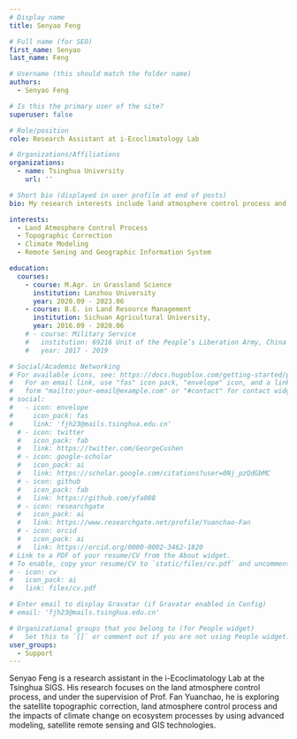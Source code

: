 ```yaml
---
# Display name
title: Senyao Feng

# Full name (for SEO)
first_name: Senyao
last_name: Feng

# Username (this should match the folder name)
authors:
  - Senyao Feng

# Is this the primary user of the site?
superuser: false

# Role/position
role: Research Assistant at i-Ecoclimatology Lab

# Organizations/Affiliations
organizations:
  - name: Tsinghua University
    url: ''

# Short bio (displayed in user profile at end of posts)
bio: My research interests include land atmosphere control process and Climate Change.

interests:
  - Land Atmosphere Control Process
  - Topographic Correction
  - Climate Modeling
  - Remote Sening and Geographic Information System

education:
  courses:
    - course: M.Agr. in Grassland Science
      institution: Lanzhou University
      year: 2020.09 - 2023.06
    - course: B.E. in Land Resource Management
      institution: Sichuan Agricultural University,
      year: 2016.09 - 2020.06
    # - course: Military Service
    #   institution: 69216 Unit of the People’s Liberation Army, China
    #   year: 2017 - 2019

# Social/Academic Networking
# For available icons, see: https://docs.hugoblox.com/getting-started/page-builder/#icons
#   For an email link, use "fas" icon pack, "envelope" icon, and a link in the
#   form "mailto:your-email@example.com" or "#contact" for contact widget.
# social:
#   - icon: envelope
#     icon_pack: fas
#     link: 'fjh23@mails.tsinghua.edu.cn'
  # - icon: twitter
  #   icon_pack: fab
  #   link: https://twitter.com/GeorgeCushen
  # - icon: google-scholar
  #   icon_pack: ai
  #   link: https://scholar.google.com/citations?user=0Nj_pzQdGbMC
  # - icon: github
  #   icon_pack: fab
  #   link: https://github.com/yfa008
  # - icon: researchgate
  #   icon_pack: ai
  #   link: https://www.researchgate.net/profile/Yuanchao-Fan
  # - icon: orcid
  #   icon_pack: ai
  #   link: https://orcid.org/0000-0002-3462-1820
# Link to a PDF of your resume/CV from the About widget.
# To enable, copy your resume/CV to `static/files/cv.pdf` and uncomment the lines below.
# - icon: cv
#   icon_pack: ai
#   link: files/cv.pdf

# Enter email to display Gravatar (if Gravatar enabled in Config)
# email: 'fjh23@mails.tsinghua.edu.cn'

# Organizational groups that you belong to (for People widget)
#   Set this to `[]` or comment out if you are not using People widget.
user_groups:
  - Support
---
```


Senyao Feng is a research assistant in the i-Ecoclimatology Lab at the Tsinghua SIGS. His research focuses on the land atmosphere control process, and under the supervision of Prof. Fan Yuanchao, he is exploring the satellite topographic correction, land atmosphere control process and the impacts of climate change on ecosystem processes by using advanced modeling, satellite remote sensing and GIS technologies.